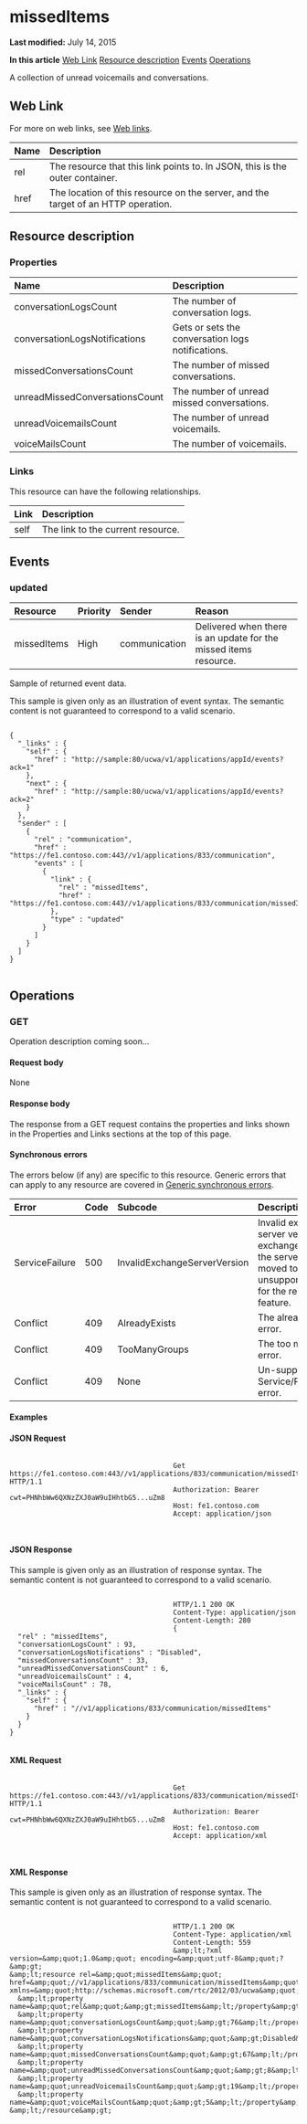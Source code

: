 
# missedItems

 **Last modified:** July 14, 2015

 **In this article**
[Web Link](#sectionSection0)
[Resource description](#sectionSection1)
[Events](#sectionSection2)
[Operations](#sectionSection3)


A collection of unread voicemails and conversations. 


## Web Link
<a name="sectionSection0"> </a>

For more on web links, see [Web links](WebLinks.md).



|**Name**|**Description**|
|:-----|:-----|
|rel|The resource that this link points to. In JSON, this is the outer container.|
|href|The location of this resource on the server, and the target of an HTTP operation.|

## Resource description
<a name="sectionSection1"> </a>




### Properties





|**Name**|**Description**|
|:-----|:-----|
|conversationLogsCount|The number of conversation logs.|
|conversationLogsNotifications|Gets or sets the conversation logs notifications.|
|missedConversationsCount|The number of missed conversations.|
|unreadMissedConversationsCount|The number of unread missed conversations.|
|unreadVoicemailsCount|The number of unread voicemails.|
|voiceMailsCount|The number of voicemails.|

### Links

This resource can have the following relationships.



|**Link**|**Description**|
|:-----|:-----|
|self|The link to the current resource.|

## Events
<a name="sectionSection2"> </a>




### updated





|**Resource**|**Priority**|**Sender**|**Reason**|
|:-----|:-----|:-----|:-----|
|missedItems|High|communication|Delivered when there is an update for the missed items resource.|
Sample of returned event data.

This sample is given only as an illustration of event syntax. The semantic content is not guaranteed to correspond to a valid scenario.




```

{
  "_links" : {
    "self" : {
      "href" : "http://sample:80/ucwa/v1/applications/appId/events?ack=1"
    },
    "next" : {
      "href" : "http://sample:80/ucwa/v1/applications/appId/events?ack=2"
    }
  },
  "sender" : [
    {
      "rel" : "communication",
      "href" : "https://fe1.contoso.com:443//v1/applications/833/communication",
      "events" : [
        {
          "link" : {
            "rel" : "missedItems",
            "href" : "https://fe1.contoso.com:443//v1/applications/833/communication/missedItems"
          },
          "type" : "updated"
        }
      ]
    }
  ]
}
					
```


## Operations
<a name="sectionSection3"> </a>




### GET

Operation description coming soon...


#### Request body

None


#### Response body

The response from a GET request contains the properties and links shown in the Properties and Links sections at the top of this page.


#### Synchronous errors

The errors below (if any) are specific to this resource. Generic errors that can apply to any resource are covered in [Generic synchronous errors](GenericSynchronousErrors.md).



|**Error**|**Code**|**Subcode**|**Description**|
|:-----|:-----|:-----|:-----|
|ServiceFailure|500|InvalidExchangeServerVersion|Invalid exchange server version.The exchange mailbox of the server might have moved to an unsupported version for the required feature.|
|Conflict|409|AlreadyExists|The already exists error.|
|Conflict|409|TooManyGroups|The too many groups error.|
|Conflict|409|None|Un-supported Service/Resource/API error.|

#### Examples




#### JSON Request


```

										Get https://fe1.contoso.com:443//v1/applications/833/communication/missedItems HTTP/1.1
										Authorization: Bearer cwt=PHNhbWw6QXNzZXJ0aW9uIHhtbG5...uZm8
										Host: fe1.contoso.com
										Accept: application/json
										
									
```


#### JSON Response

This sample is given only as an illustration of response syntax. The semantic content is not guaranteed to correspond to a valid scenario.


```

										HTTP/1.1 200 OK
										Content-Type: application/json
										Content-Length: 280
										{
  "rel" : "missedItems",
  "conversationLogsCount" : 93,
  "conversationLogsNotifications" : "Disabled",
  "missedConversationsCount" : 33,
  "unreadMissedConversationsCount" : 6,
  "unreadVoicemailsCount" : 4,
  "voiceMailsCount" : 78,
  "_links" : {
    "self" : {
      "href" : "//v1/applications/833/communication/missedItems"
    }
  }
}
									
```


#### XML Request


```

										Get https://fe1.contoso.com:443//v1/applications/833/communication/missedItems HTTP/1.1
										Authorization: Bearer cwt=PHNhbWw6QXNzZXJ0aW9uIHhtbG5...uZm8
										Host: fe1.contoso.com
										Accept: application/xml
										
									
```


#### XML Response

This sample is given only as an illustration of response syntax. The semantic content is not guaranteed to correspond to a valid scenario.


```

										HTTP/1.1 200 OK
										Content-Type: application/xml
										Content-Length: 559
										&amp;lt;?xml version=&amp;quot;1.0&amp;quot; encoding=&amp;quot;utf-8&amp;quot;?&amp;gt;
&amp;lt;resource rel=&amp;quot;missedItems&amp;quot; href=&amp;quot;//v1/applications/833/communication/missedItems&amp;quot; xmlns=&amp;quot;http://schemas.microsoft.com/rtc/2012/03/ucwa&amp;quot;&amp;gt;
  &amp;lt;property name=&amp;quot;rel&amp;quot;&amp;gt;missedItems&amp;lt;/property&amp;gt;
  &amp;lt;property name=&amp;quot;conversationLogsCount&amp;quot;&amp;gt;76&amp;lt;/property&amp;gt;
  &amp;lt;property name=&amp;quot;conversationLogsNotifications&amp;quot;&amp;gt;Disabled&amp;lt;/property&amp;gt;
  &amp;lt;property name=&amp;quot;missedConversationsCount&amp;quot;&amp;gt;67&amp;lt;/property&amp;gt;
  &amp;lt;property name=&amp;quot;unreadMissedConversationsCount&amp;quot;&amp;gt;8&amp;lt;/property&amp;gt;
  &amp;lt;property name=&amp;quot;unreadVoicemailsCount&amp;quot;&amp;gt;19&amp;lt;/property&amp;gt;
  &amp;lt;property name=&amp;quot;voiceMailsCount&amp;quot;&amp;gt;5&amp;lt;/property&amp;gt;
&amp;lt;/resource&amp;gt;
									
```

